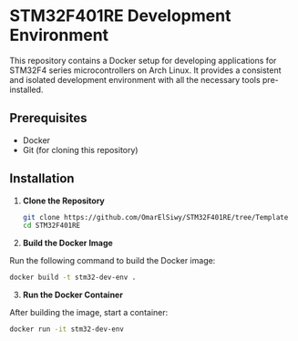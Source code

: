# STM32F401RE Development Environment

This repository contains a Docker setup for developing applications for STM32F4 series microcontrollers on Arch Linux. It provides a consistent and isolated development environment with all the necessary tools pre-installed.

## Prerequisites

- Docker
- Git (for cloning this repository)

## Installation

1. **Clone the Repository**
   
   ```bash
   git clone https://github.com/OmarElSiwy/STM32F401RE/tree/Template
   cd STM32F401RE
   ```

2. **Build the Docker Image**

Run the following command to build the Docker image:

   ```bash
   docker build -t stm32-dev-env .
   ```

3. **Run the Docker Container**

After building the image, start a container:

   ```bash
   docker run -it stm32-dev-env
   ```
